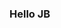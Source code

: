 ### Hello JB

<!--
**Jaishree-baskaran/Jaishree-baskaran** is a ✨ _special_ ✨ repository because its `README.md` (this file) appears on your GitHub profile.

- 🔭 I’m currently working on building my passion
- 🌱 I’m currently learning how to maintain my paitience
- 👯 I’m looking to collaborate on diffrent fields of computer science
- 🤔 I’m looking for help with programming
- 💬 Ask me about my intrests and how am working towards it.1
- 📫 How to reach me: Jaishreeb21@gmai.com
                       LinkedIN - https://www.linkedin.com/in/jaishree-b-ab7718235?utm_source=share&utm_campaign=share_via&utm_content=profile&utm_medium=android_app
- 😄 Pronouns: SHE/HER
- ⚡ Fun fact: Am a designer with good taste
